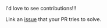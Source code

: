 I'd love to see contributions!!!

Link an [issue](https://github.com/teamlint/pio/issues) that your PR tries to solve.